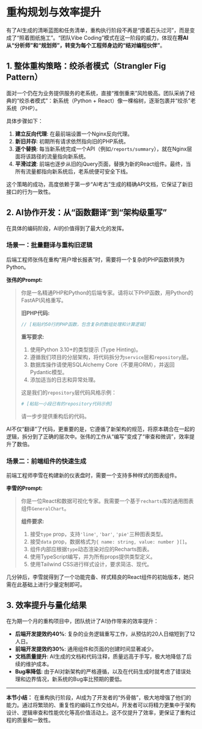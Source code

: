 # 重构规划与效率提升

有了AI生成的清晰蓝图和任务清单，重构执行阶段不再是“摸着石头过河”，而是变成了“照着图纸施工”。“团队Vibe Coding”模式在这一阶段的威力，体现在**将AI从“分析师”和“规划师”，转变为每个工程师身边的“结对编程伙伴”**。

## 1. 整体重构策略：绞杀者模式（Strangler Fig Pattern）

面对一个仍在为业务提供服务的老系统，直接“推倒重来”风险极高。团队采纳了经典的“绞杀者模式”：新系统（Python + React）像一棵榕树，逐渐包裹并“绞杀”老系统（PHP）。

具体步骤如下：
1.  **建立反向代理**: 在最前端设置一个Nginx反向代理。
2.  **新旧并存**: 初期所有请求依然指向旧的PHP系统。
3.  **逐个替换**: 每当新系统完成一个API（例如`/reports/summary`），就在Nginx层面将该路径的流量指向新系统。
4.  **平滑过渡**: 前端也逐步从旧的jQuery页面，替换为新的React组件。最终，当所有流量都指向新系统后，老系统便可安全下线。

这个策略的成功，高度依赖于第一步“AI考古”生成的精确API文档，它保证了新旧接口的行为一致性。

## 2. AI协作开发：从“函数翻译”到“架构级重写”

在具体的编码阶段，AI的价值得到了最大化的发挥。

### 场景一：批量翻译与重构旧逻辑

后端工程师张伟在重构“用户增长报表”时，需要将一个复杂的PHP函数转换为Python。

**张伟的Prompt:**
> 你是一名精通PHP和Python的后端专家。请将以下PHP函数，用Python的FastAPI风格重写。
>
> **旧PHP代码:**
> ```php
> // [粘贴约50行的PHP函数，包含复杂的数组处理和计算逻辑]
> ```
>
> **重写要求:**
> 1.  使用Python 3.10+的类型提示 (Type Hinting)。
> 2.  遵循我们项目的分层架构，将代码拆分为`service`层和`repository`层。
> 3.  数据库操作请使用SQLAlchemy Core（不要用ORM），并返回Pydantic模型。
> 4.  添加适当的日志和异常处理。
>
> 这是我们的`repository`层代码风格示例：
> ```python
> # [粘贴一小段已有的repository代码示例]
> ```
>
> 请一步步提供重构后的代码。

AI不仅“翻译”了代码，更重要的是，它遵循了新架构的规范，将原本耦合在一起的逻辑，拆分到了正确的层次中。张伟的工作从“编写”变成了“审查和微调”，效率提升了数倍。

### 场景二：前端组件的快速生成

前端工程师李雪在构建新的仪表盘时，需要一个支持多种样式的图表组件。

**李雪的Prompt:**
> 你是一位React和数据可视化专家。我需要一个基于`recharts`库的通用图表组件`GeneralChart`。
>
> **组件要求:**
> 1.  接受`type` prop，支持`'line'`, `'bar'`, `'pie'`三种图表类型。
> 2.  接受`data` prop，数据格式为`{ name: string, value: number }[]`。
> 3.  组件内部应根据`type`动态渲染对应的Recharts图表。
> 4.  使用TypeScript编写，并为所有props提供类型定义。
> 5.  使用Tailwind CSS进行样式设计，要求简洁、现代。

几分钟后，李雪就得到了一个功能完备、样式精良的React组件的初始版本，她只需在此基础上进行少量定制即可。

## 3. 效率提升与量化结果

在为期一个月的重构项目中，团队统计了AI协作带来的效率提升：
- **后端开发提效约40%**: 复杂的业务逻辑重写工作，从预估的20人日缩短到了12人日。
- **前端开发提效约30%**: 通用组件和页面的创建时间显著减少。
- **文档质量提升**: AI生成的文档和代码注释，质量远高于手写，极大地降低了后续的维护成本。
- **Bug率降低**: 由于AI对新架构的严格遵循，以及在代码生成时就考虑了错误处理和边界情况，新系统的Bug率比预期的要低。

---

**本节小结：** 在重构执行阶段，AI成为了开发者的“外骨骼”，极大地增强了他们的能力。通过将繁琐的、重复性的编码工作交给AI，开发者可以将精力更集中于架构设计、逻辑审查和性能优化等高价值活动上。这不仅提升了效率，更保证了重构过程的质量和一致性。